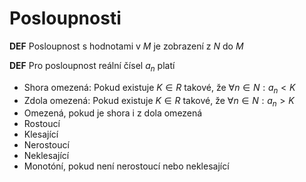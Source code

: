 # Posloupnosti

**DEF** Posloupnost s hodnotami v $M$ je zobrazení z $N$ do $M$

**DEF** Pro posloupnost reální čísel $a_n$ platí

* Shora omezená: Pokud existuje $K \in R$ takové, že $\forall n \in N: a_n < K$
* Zdola omezená: Pokud existuje $K \in R$ takové, že $\forall n \in N: a_n > K$
* Omezená, pokud je shora i z dola omezená
* Rostoucí
* Klesající
* Nerostoucí
* Neklesající
* Monotóní, pokud není nerostoucí nebo neklesající


